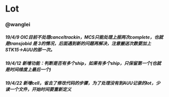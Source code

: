 # Lot
### @wanglei

##### 19/4/9 OIC目前不处理canceltrackin，MCS只能处理上报两次complete，也就是transjobid 是 3的情况，后面遇到新的问题再解决，注意搬送次数要加上STK15->AUU的那一次。

##### 19/4/12 新增功能：判断是否有多个ship，如果有多个ship，只保留第一个(也就是时间维度上最后一个)

##### 19/4/22 新增cell，省去了修改代码的步骤，为了处理没有到AUU记录的lot，少读一个文件，开始时间要重新定义
